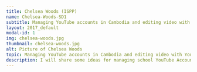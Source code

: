 ```yaml
---
title: Chelsea Woods (ISPP)
name: Chelsea-Woods-SD1
subtitle: Managing YouTube accounts in Cambodia and editing video with YouTube video editor. (Slam Dunk)
layout: 2017_default
modal-id: 1
img: chelsea-woods.jpg
thumbnail: chelsea-woods.jpg
alt: Picture of Chelsea Woods
topic: Managing YouTube accounts in Cambodia and editing video with YouTube video editor. (Slam Dunk)
description: I will share some ideas for managing school YouTube Accounts in Cambodia, and show the YouTube Video Editor (if time I will also live streaming and verifying accounts).
---
```

